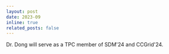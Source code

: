 ```yaml
---
layout: post
date: 2023-09
inline: true
related_posts: false
---
```


Dr. Dong will serve as a TPC member of SDM'24 and CCGrid'24.